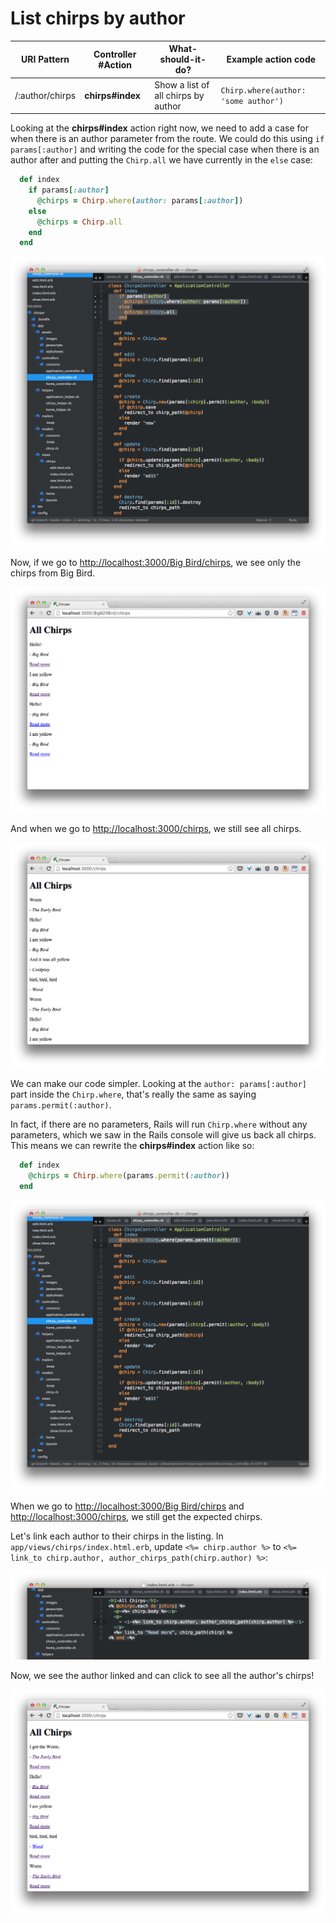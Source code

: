 # List chirps by author

| URI Pattern | Controller #Action | What-should-it-do? | Example action code |
| -- | -- | -- | -- |
| /:author/chirps | **chirps#index** | Show a list of all chirps by author | `Chirp.where(author: 'some author')` |

Looking at the **chirps#index** action right now, we need to add a case for when there is an author parameter from the route.  We could do this using `if params[:author]` and writing the code for the special case when there is an author after and putting the `Chirp.all` we have currently in the `else` case:

```rb
  def index
    if params[:author]
      @chirps = Chirp.where(author: params[:author])
    else
      @chirps = Chirp.all
    end
  end
```

![](../images/sublime_list_chirps_by_author_if_else.png)

Now, if we go to [http://localhost:3000/Big Bird/chirps](http://localhost:3000/Big%20Bird/chirps), we  see only the chirps from Big Bird.

![](../images/chrome_list_chirps_by_author.png)

And when we go to [http://localhost:3000/chirps](http://localhost:3000/chirps), we still see all chirps.

![](../images/chrome_all_chirps.png)

We can make our code simpler.  Looking at the `author: params[:author]` part inside the `Chirp.where`, that's really the same as saying `params.permit(:author)`.

In fact, if there are no parameters, Rails will run `Chirp.where` without any parameters, which we saw in the Rails console will give us back all chirps.  This means we can rewrite the **chirps#index** action like so:

```rb
  def index
    @chirps = Chirp.where(params.permit(:author))
  end
```

![](../images/sublime_list_chirps_by_author.png)


When we go to [http://localhost:3000/Big Bird/chirps](http://localhost:3000/Big%20Bird/chirps) and [http://localhost:3000/chirps](http://localhost:3000/chirps), we still get the expected chirps.

Let's link each author to their chirps in the listing.  In `app/views/chirps/index.html.erb`, update `<%= chirp.author %>` to `<%= link_to chirp.author, author_chirps_path(chirp.author) %>`:

![](../images/sublime_link_to_author.png)

Now, we see the author linked and can click to see all the author's chirps!

![](../images/chrome_authors_linked.png)
